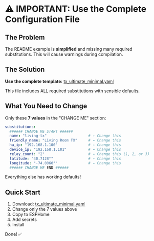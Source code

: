# ⚠️ IMPORTANT: Use the Complete Configuration File

## The Problem
The README example is **simplified** and missing many required substitutions. This will cause warnings during compilation.

## The Solution
**Use the complete template:** [tx_ultimate_minimal.yaml](tx_ultimate_minimal.yaml)

This file includes ALL required substitutions with sensible defaults.

## What You Need to Change
Only these **7 values** in the "CHANGE ME" section:

```yaml
substitutions:
  ###### CHANGE ME START ######
  name: "living-tx"                   # ← Change this
  friendly_name: "Living Room TX"     # ← Change this
  ha_ip: "192.168.1.100"              # ← Change this
  device_ip: "192.168.1.101"          # ← Change this
  relay_count: "2"                    # ← Change this (1, 2, or 3)
  latitude: "40.7128°"                # ← Change this
  longitude: "-74.0060°"              # ← Change this
  ###### CHANGE ME END ######
```

Everything else has working defaults!

## Quick Start

1. Download: [tx_ultimate_minimal.yaml](https://raw.githubusercontent.com/cfpandrade/tx-ultimate-ha-failover/main/tx_ultimate_minimal.yaml)
2. Change only the 7 values above
3. Copy to ESPHome
4. Add secrets
5. Install

Done! ✅
